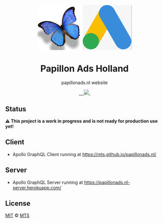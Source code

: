 <p align="center">
  <img width="300px" src="/logo-papillon-ads.png">
</p>

<h1 align="center">Papillon Ads Holland</h1>

<p align="center">papillonads.nl website</p>

<p align="center">
  <a aria-label="npm package" href="https://www.npmjs.com/package/papillonads.nl-client">
    <img alt="" src="https://img.shields.io/npm/v/papillonads.nl-client.svg">
  </a>

  <a aria-label="travis build" href="https://travis-ci.org/papillonads/papillonads.nl">
    <img alt="" src="https://img.shields.io/travis/papillonads/papillonads.nl.svg?logo=travis">
  </a>

  <a aria-label="downloads" href="http://npm-stat.com/charts.html?package=papillonads.nl-client&from=2018-10-13">
    <img alt="" src="https://img.shields.io/npm/dm/papillonads.nl-client.svg">
  </a>

  <a aria-label="last commit" href="https://github.com/papillonads/papillonads.nl/commits/master">
    <img alt="" src="https://img.shields.io/github/last-commit/papillonads/papillonads.nl.svg">
  </a>

  <a aria-label="contributors graph" href="https://github.com/papillonads/papillonads.nl/graphs/contributors">
    <img src="https://img.shields.io/github/contributors/papillonads/papillonads.nl.svg">
  </a>

  <a aria-label="license" href="https://github.com/papillonads/papillonads.nl/blob/master/LICENSE">
    <img src="https://img.shields.io/github/license/papillonads/papillonads.nl.svg" alt="">
  </a>
</p>

## Status

**⚠️ This project is a work in progress and is not ready for production use yet!**

## Client

- Apollo GraphQL Client running at https://mts.github.io/papillonads.nl/

## Server

- Apollo GraphQL Server running at https://papillonads.nl-server.herokuapp.com/

## License

[MIT](./LICENSE) &copy; [MTS](https://github.com/mts)
